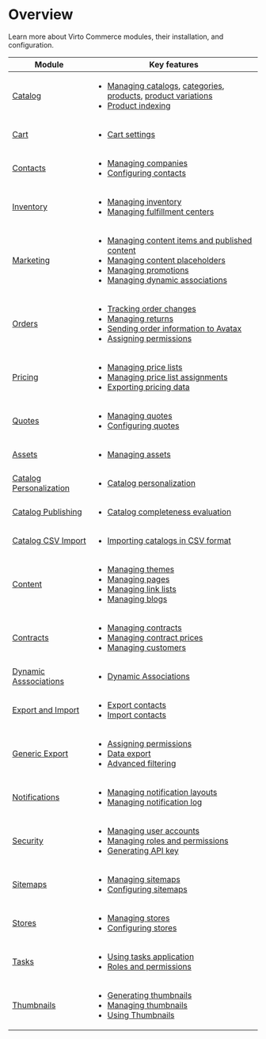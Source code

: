 # Overview

Learn more about Virto Commerce modules, their installation, and configuration.

| Module         	                        | Key features                                                                                                                                     	|
|------------------------------------------	|--------------------------------------------------------------------------------------------------------------------------------------------------	|
| [Catalog](catalog/overview.md)        	| <ul> <li>[Managing catalogs](catalog/add-new-catalog.md), [categories](catalog/managing-categories.md), [products](catalog/managing-products.md), [product variations](catalog/managing-product-variations.md)</li> <li>[Product indexing](catalog/product-indexing.md)</li> </ul>      	    |
| [Cart](cart/settings.md)                  | <ul> <li>[Cart settings](cart/settings.md)</li> </ul>                                                                                             |     
| [Contacts](contacts/overview.md)       	| <ul> <li>[Managing companies](contacts/managing-contacts.md)</li> <li>[Configuring contacts](contacts/settings.md)</li> </ul>                     |
| [Inventory](inventory/overview.md)      	| <ul> <li>[Managing inventory](inventory/managing-inventory.md)</li> <li>[Managing fulfillment centers](inventory/managing-fulfillment-centers.md)</li> </ul>  |
| [Marketing](marketing/overview.md)      	| <ul> <li>[Managing content items and published content](marketing/managing-content-items.md)</li> <li>[Managing content placeholders](marketing/managing-content-placeholders.md)</li> <li>[Managing promotions](marketing/managing-promotions.md)</li> <li>[Managing dynamic associations](marketing/managing-dynamic-associations.md)</li> </ul>            	|
| [Orders](order-management/overview.md)  	| <ul> <li>[Tracking order changes](order-management/tracking-order-changes.md)</li> <li>[Managing returns](order-management/managing-returns.md)</li> <li>[Sending order information to Avatax](order-management/sending-order-information-to-avatax.md)</li> <li>[Assigning permissions](order-management/permissions.md)</li> </ul> 	|
| [Pricing](pricing/overview.md)        	| <ul> <li>[Managing price lists](pricing/creating-new-price-list.md)</li> <li>[Managing price list assignments](pricing/adding-new-assignment.md)</li> <li>[Exporting pricing data](pricing/export-functionality.md)</li> </ul>                                	|
| [Quotes](quotes/overview.md)              | <ul> <li>[Managing quotes](quotes/manage-quotes.md)</li> <li>[Configuring quotes](quotes/settings.md)</li> </ul>  |
| [Assets](assets/overview.md)              | <ul> <li>[Managing assets](assets/managing-assets.md) </li> </ul> |
| [Catalog Personalization](catalog-personalization/overview.md) | <ul><li>[Catalog personalization](catalog-personalization/overview.md)</li></ul> |
| [Catalog Publishing](catalog-publishing/overview.md) | <ul><li>[Catalog completeness evaluation](catalog-publishing/overview.md)</li> </ul>|
| [Catalog CSV Import](catalog-csv-import/overview.md) | <ul><li>[Importing catalogs in CSV format](catalog-csv-import/overview.md)</li> </ul>|
| [Content](content/overview.md)           | <ul> <li>[Managing themes](content/managing-themes.md)</li> <li>[Managing pages](content/managing-pages.md)</li> <li>[Managing link lists](content/managing-linklists.md)</li> <li>[Managing blogs](content/managing-blogs.md)</li>  </ul> |
| [Contracts](contracts/overview.md)      	| <ul> <li>[Managing contracts](contracts/creating-and-terminating-contracts.md)</li> <li>[Managing contract prices](contracts/managing-contract-prices.md)</li> <li>[Managing customers](contracts/managing-contract-customers.md)</li> </ul>  |
| [Dynamic Asssociations](dynamic-associations/overview.md) | <ul> <li>[Dynamic Associations](dynamic-associations/overview.md)</li> </ul> |
| [Export and Import](customer-export-import/overview.md)| <ul> <li>[Export contacts](customer-export-import/overview.md)</li>  <li>[Import contacts](customer-export-import/overview.md)</li> </ul> |
| [Generic Export](generic-export/overview.md)| <ul> <li>[Assigning permissions](generic-export/assigning-permissions.md) </li> <li>[Data export](generic-export/exporting-data.md)</li> <li>[Advanced filtering](generic-export/advanced-filtering.md)</li>  </ul>                                                     |
| [Notifications](notifications/overview.md)| <ul> <li>[Managing notification layouts](notifications/notification-layouts.md)</li> <li>[Managing notification log](notifications/notification-log.md)</li> </ul> |
| [Security](security/overview.md)       	| <ul> <li>[Managing user accounts](security/managing-users.md)</li> <li>[Managing roles and permissions](security/roles-and-permissions.md)</li> <li>[Generating API key](security/api-key.md)</li>  </ul>  |
| [Sitemaps](sitemaps/overview.md)       	| <ul> <li>[Managing sitemaps](sitemaps/configuring-sitemaps.md)</li> <li>[Configuring sitemaps](sitemaps/settings.md)</li> </ul>                   |
| [Stores](store/overview.md)            	| <ul> <li>[Managing stores](store/adding-new-store.md)</li> <li>[Configuring stores](store/configuring-store.md)</li> </ul>                        |
| [Tasks](tasks/overview.md)          	    | <ul> <li>[Using tasks application](tasks/using-application.md)</li> <li>[Roles and permissions](tasks/roles-permissions.md)</li> </ul>            |
| [Thumbnails](thumbnails/overview.md)     	| <ul> <li>[Generating thumbnails](thumbnails/generating-thumbnails.md)</li> <li>[Managing thumbnails](thumbnails/thumbnail-options.md)</li> <li>[Using Thumbnails](thumbnails/using-thumbnails.md)</li> </ul>                                                	|